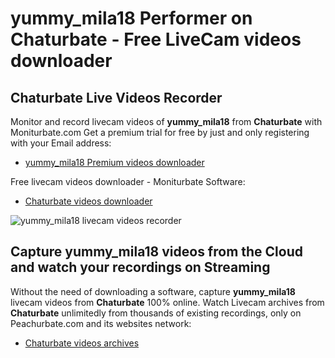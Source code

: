 # yummy_mila18 Performer on Chaturbate - Free LiveCam videos downloader

## Chaturbate Live Videos Recorder

Monitor and record livecam videos of **yummy_mila18** from **Chaturbate** with Moniturbate.com
Get a premium trial for free by just and only registering with your Email address:
* [yummy_mila18 Premium videos downloader](https://moniturbate.com/request-demo-licence-key.html)

Free livecam videos downloader - Moniturbate Software:
* [Chaturbate videos downloader](https://moniturbate.com/moniturbate-download-software.html)

![yummy_mila18 livecam videos recorder](https://peachurnet.com/templates/moniturbate-software.png)


## Capture yummy_mila18 videos from the Cloud and watch your recordings on Streaming

Without the need of downloading a software, capture **yummy_mila18** livecam videos from **Chaturbate** 100% online.
Watch Livecam archives from **Chaturbate** unlimitedly from thousands of existing recordings, only on Peachurbate.com and its websites network:
* [Chaturbate videos archives](https://peachurnet.com/)
